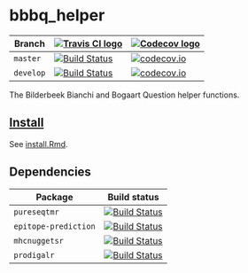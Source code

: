 # bbbq_helper

Branch   |[![Travis CI logo](pics/TravisCI.png)](https://travis-ci.org)                                                                  | [![Codecov logo](pics/Codecov.png)](https://www.codecov.io)
---------|-------------------------------------------------------------------------------------------------------------------------------|---------------------------------------------------------------------------------------------------------------------------------------------
`master` |[![Build Status](https://travis-ci.org/richelbilderbeek/bbbq_helper.svg?branch=master)](https://travis-ci.org/richelbilderbeek/bbbq_helper)  | [![codecov.io](https://codecov.io/github/richelbilderbeek/bbbq_helper/coverage.svg?branch=master)](https://codecov.io/github/richelbilderbeek/bbbq_helper?branch=master)
`develop`|[![Build Status](https://travis-ci.org/richelbilderbeek/bbbq_helper.svg?branch=develop)](https://travis-ci.org/richelbilderbeek/bbbq_helper) | [![codecov.io](https://codecov.io/github/richelbilderbeek/bbbq_helper/coverage.svg?branch=develop)](https://codecov.io/github/richelbilderbeek/bbbq_helper?branch=develop)

The Bilderbeek Bianchi and Bogaart Question helper functions.

## [Install](install.Rmd)

See [install.Rmd](install.Rmd).

## Dependencies

Package             |Build status
--------------------|---------------------------------------------------------------------------------------------------------------------------------------------------------------
`pureseqtmr`        |[![Build Status](https://travis-ci.org/richelbilderbeek/pureseqtmr.svg?branch=master)](https://travis-ci.org/richelbilderbeek/pureseqtmr)
`epitope-prediction`|[![Build Status](https://travis-ci.org/jtextor/epitope-prediction.svg?branch=master)](https://travis-ci.org/jtextor/epitope-prediction)
`mhcnuggetsr`       |[![Build Status](https://travis-ci.org/richelbilderbeek/mhcnuggetsr.svg?branch=master)](https://travis-ci.org/richelbilderbeek/mhcnuggetsr)
`prodigalr`         |[![Build Status](https://travis-ci.org/richelbilderbeek/prodigalr.svg?branch=master)](https://travis-ci.org/richelbilderbeek/prodigalr)

